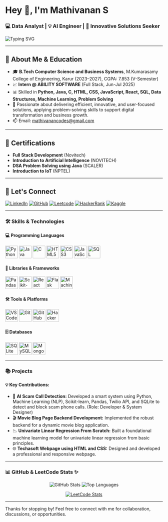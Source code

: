 <h1>Hey 👋, I'm Mathivanan S</h1>
<h3>💻 Data Analyst | 💡 AI Engineer | 🚀 Innovative Solutions Seeker</h3>

<p>
  <img src="https://readme-typing-svg.demolab.com?font=Fira+Code&weight=500&size=22&pause=1000&color=F7D53D&center=true&vCenter=true&width=500&lines=Data+Analyst;AI+Enthusiast;Building+Innovative+Solutions" alt="Typing SVG" />
</p>

---

## 🧠 About Me & Education

- 🎓 **B.Tech Computer Science and Business Systems**, M.Kumarasamy College of Engineering, Karur (2023–2027), CGPA: 7.853 (V-Semester)
- 📈 **Intern @ ABILITY SOFTWARE** (Full Stack, Jun-Jul 2025)
- 📊 Skilled in **Python, Java, C, HTML, CSS, JavaScript, React, SQL, Data Structures, Machine Learning, Problem Solving**
- 🔎 Passionate about delivering efficient, innovative, and user-focused solutions, applying problem-solving skills to support digital transformation and business growth.
- 📫 Email: mathivanancodes@gmail.com

---

## 🏅 Certifications

- **Full Stack Development** (Novitech)
- **Introduction to Artificial Intelligence** (NOVITECH)
- **DSA Problem Solving using Java** (SCALER)
- **Introduction to IoT** (NPTEL)

---

## 🔗 Let's Connect

[![LinkedIn](https://img.shields.io/badge/LinkedIn-MathivananS-blue?style=for-the-badge&logo=linkedin&logoColor=white)](https://www.linkedin.com/in/mathivanan-s-777617331/)
[![GitHub](https://img.shields.io/badge/GitHub-Mathivanancodes-333?style=for-the-badge&logo=github)](https://github.com/Mathivanancodes)
[![Leetcode](https://img.shields.io/badge/Leetcode-Mathivanan_20-orange?style=for-the-badge&logo=leetcode&logoColor=white)](https://leetcode.com/u/Mathivanan_20/)
[![HackerRank](https://img.shields.io/badge/HackerRank-Mathivanancodes-2EC866?style=for-the-badge&logo=HackerRank&logoColor=white)](https://www.hackerrank.com/profile/mathivanancodes)
[![Kaggle](https://img.shields.io/badge/Kaggle-Mathivanan20-blue?style=for-the-badge&logo=kaggle&logoColor=white)](https://www.kaggle.com/mathivanan20)

---

### 🛠️ Skills & Technologies

#### 💻 Programming Languages
<img src="https://img.icons8.com/color/48/python.png" height="40" alt="Python"/> <img src="https://img.icons8.com/color/48/java-coffee-cup-logo.png" height="40" alt="Java"/> <img src="https://img.icons8.com/color/48/c-programming.png" height="40" alt="C"/> <img src="https://img.icons8.com/color/48/html-5.png" height="40" alt="HTML5"/> <img src="https://img.icons8.com/color/48/css3.png" height="40" alt="CSS3"/> <img src="https://img.icons8.com/color/48/javascript--v1.png" height="40" alt="JavaScript"/> <img src="https://img.icons8.com/color/48/sql.png" height="40" alt="SQL"/>

#### 🧠 Libraries & Frameworks
<img src="https://img.icons8.com/color/48/pandas.png" height="40" alt="Pandas"/> <img src="https://scikit-learn.org/stable/_static/scikit-learn-logo-small.png" height="40" alt="Scikit-learn"/> <img src="https://img.icons8.com/color/48/react-native.png" height="40" alt="React"/> <img src="https://img.icons8.com/color/48/flask.png" height="40" alt="Flask"/> <img src="https://skillicons.dev/icons?i=pytorch" height="40" alt="Machine Learning"/>

#### 🛠 Tools & Platforms
<img src="https://img.icons8.com/color/48/visual-studio-code-2019.png" height="40" alt="VS Code"/> <img src="https://img.icons8.com/?size=512&id=12599&format=png" height="40" alt="Git"/> <img src="https://img.icons8.com/?size=512&id=J0SgMWzAxqFj&format=png" height="40" alt="GitHub"/> <img src="https://skillicons.dev/icons?i=hackerrank" height="40" alt="HackerRank"/>

#### 🗄️ Databases
<img src="https://upload.wikimedia.org/wikipedia/commons/3/38/SQLite370.svg" height="40" alt="SQLite"/> <img src="https://img.icons8.com/fluency/48/mysql-logo.png" height="40" alt="MySQL"/> <img src="https://img.icons8.com/color/48/mongodb.png" height="40" alt="MongoDB"/>

---
### 📚 Projects

#### 💡 Key Contributions:
- 🤖 **AI Scam Call Detection:** Developed a smart system using Python, Machine Learning (NLP), Scikit-learn, Pandas, Twilio API, and SQLite to detect and block scam phone calls. (Role: Developer & System Designer)
- 🎬 **Movie Blog Page Backend Development:** Implemented the robust backend for a dynamic movie blog application.
- 📉 **Univariate Linear Regression From Scratch:** Built a foundational machine learning model for univariate linear regression from basic principles.
- 🌐 **Techasoft Webpage using HTML and CSS:** Designed and developed a professional and responsive webpage.

---

### 📊 GitHub & LeetCode Stats ✨

<p align="center">
  <img src="https://github-readme-stats.vercel.app/api?username=Mathivanancodes&show_icons=true&theme=tokyonight" alt="GitHub Stats" />
  <img src="https://github-readme-stats.vercel.app/api/top-langs/?username=Mathivanancodes&layout=compact&theme=tokyonight" alt="Top Languages" />
</p>

<p align="center">
  <a href="https://leetcode.com/u/Mathivanan_S/">
    <img src="https://leetcard.jacoblin.cool/Mathivanan_S?theme=dark" alt="LeetCode Stats" />
  </a>
</p>

---

Thanks for stopping by! Feel free to connect with me for collaboration, discussions, or opportunities.
